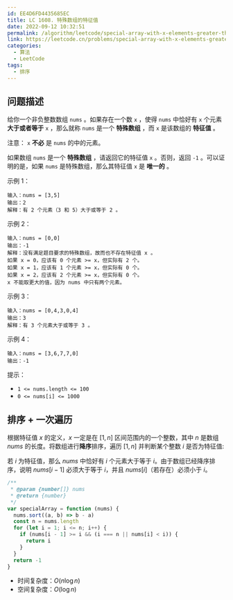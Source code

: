 ```yaml
---
id: EE4D6FD4435685EC
title: LC 1608. 特殊数组的特征值
date: 2022-09-12 10:32:51
permalink: /algorithm/leetcode/special-array-with-x-elements-greater-than-or-equal-x
link: https://leetcode.cn/problems/special-array-with-x-elements-greater-than-or-equal-x
categories:
  - 算法
  - LeetCode
tags:
  - 排序
---
```


<Level :type='1'/>

## 问题描述

给你一个非负整数数组 `nums` 。如果存在一个数 `x` ，使得 `nums` 中恰好有 `x` 个元素 **大于或者等于** `x` ，那么就称 `nums` 是一个 **特殊数组** ，而 `x` 是该数组的 **特征值** 。

注意： `x` **不必** 是 `nums` 的中的元素。

如果数组 `nums` 是一个 **特殊数组** ，请返回它的特征值 `x` 。否则，返回 `-1` 。可以证明的是，如果 `nums` 是特殊数组，那么其特征值 `x` 是 **唯一的** 。

示例 1：

```text
输入：nums = [3,5]
输出：2
解释：有 2 个元素（3 和 5）大于或等于 2 。
```

示例 2：

```text
输入：nums = [0,0]
输出：-1
解释：没有满足题目要求的特殊数组，故而也不存在特征值 x 。
如果 x = 0，应该有 0 个元素 >= x，但实际有 2 个。
如果 x = 1，应该有 1 个元素 >= x，但实际有 0 个。
如果 x = 2，应该有 2 个元素 >= x，但实际有 0 个。
x 不能取更大的值，因为 nums 中只有两个元素。
```

示例 3：

```text
输入：nums = [0,4,3,0,4]
输出：3
解释：有 3 个元素大于或等于 3 。
```

示例 4：

```text
输入：nums = [3,6,7,7,0]
输出：-1
```

提示：

- `1 <= nums.length <= 100`
- `0 <= nums[i] <= 1000`

## 排序 + 一次遍历

根据特征值 $x$ 的定义，$x$ 一定是在 $[1, n]$ 区间范围内的一个整数，其中 $n$ 是数组 $nums$ 的长度。将数组进行**降序**排序，遍历 $[1, n]$ 并判断某个整数 $i$ 是否为特征值:

若 $i$ 为特征值，那么 $nums$ 中恰好有 $i$ 个元素大于等于 $i$。由于数组已经降序排序，说明 $nums[i−1]$ 必须大于等于 $i$，并且 $nums[i]$（若存在）必须小于 $i$。

```javascript
/**
 * @param {number[]} nums
 * @return {number}
 */
var specialArray = function (nums) {
  nums.sort((a, b) => b - a)
  const n = nums.length
  for (let i = 1; i <= n; i++) {
    if (nums[i - 1] >= i && (i === n || nums[i] < i)) {
      return i
    }
  }
  return -1
}
```

- 时间复杂度：$O(n\log{n})$
- 空间复杂度：$O(\log{n})$
